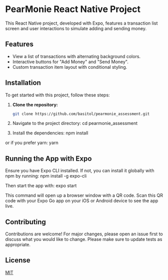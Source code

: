 # PearMonie React Native Project

This React Native project, developed with Expo, features a transaction list screen and user interactions to simulate adding and sending money.

## Features

- View a list of transactions with alternating background colors.
- Interactive buttons for "Add Money" and "Send Money".
- Custom transaction item layout with conditional styling.

## Installation

To get started with this project, follow these steps:

1. **Clone the repository:**
   ```sh
   git clone https://github.com/basitol/pearmonie_assessment.git

   ```
2. Navigate to the project directory:
   cd pearmonie_assessment

3. Install the dependencies:
   npm install

or if you prefer yarn:
yarn

## Running the App with Expo

Ensure you have Expo CLI installed. If not, you can install it globally with npm by running:
npm install -g expo-cli

Then start the app with:
expo start

This command will open up a browser window with a QR code. Scan this QR code with your Expo Go app on your iOS or Android device to see the app live.

## Contributing

Contributions are welcome! For major changes, please open an issue first to discuss what you would like to change. Please make sure to update tests as appropriate.

## License

[MIT](https://choosealicense.com/licenses/mit/)
